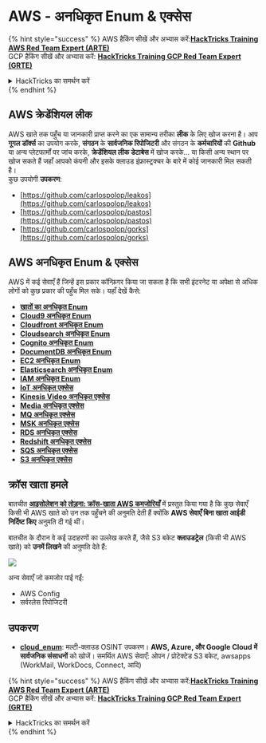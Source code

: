 # AWS - अनधिकृत Enum & एक्सेस

{% hint style="success" %}
AWS हैकिंग सीखें और अभ्यास करें:<img src="../../../.gitbook/assets/image (1) (1) (1) (1).png" alt="" data-size="line">[**HackTricks Training AWS Red Team Expert (ARTE)**](https://training.hacktricks.xyz/courses/arte)<img src="../../../.gitbook/assets/image (1) (1) (1) (1).png" alt="" data-size="line">\
GCP हैकिंग सीखें और अभ्यास करें: <img src="../../../.gitbook/assets/image (2) (1).png" alt="" data-size="line">[**HackTricks Training GCP Red Team Expert (GRTE)**<img src="../../../.gitbook/assets/image (2) (1).png" alt="" data-size="line">](https://training.hacktricks.xyz/courses/grte)

<details>

<summary>HackTricks का समर्थन करें</summary>

* [**सदस्यता योजनाएँ**](https://github.com/sponsors/carlospolop) देखें!
* **💬 [**Discord समूह**](https://discord.gg/hRep4RUj7f) या [**टेलीग्राम समूह**](https://t.me/peass) में शामिल हों या **Twitter** 🐦 [**@hacktricks\_live**](https://twitter.com/hacktricks_live)** पर हमें फॉलो करें।**
* **हैकिंग ट्रिक्स साझा करें और** [**HackTricks**](https://github.com/carlospolop/hacktricks) और [**HackTricks Cloud**](https://github.com/carlospolop/hacktricks-cloud) गिटहब रिपोजिटरी में PR सबमिट करें।

</details>
{% endhint %}

## AWS क्रेडेंशियल लीक

AWS खाते तक पहुँच या जानकारी प्राप्त करने का एक सामान्य तरीका **लीक** के लिए खोज करना है। आप **गूगल डॉर्क्स** का उपयोग करके, **संगठन** के **सार्वजनिक रिपोजिटरी** और संगठन के **कर्मचारियों** की **Github** या अन्य प्लेटफार्मों पर जांच करके, **क्रेडेंशियल लीक डेटाबेस** में खोज करके... या किसी अन्य स्थान पर खोज सकते हैं जहाँ आपको कंपनी और इसके क्लाउड इंफ्रास्ट्रक्चर के बारे में कोई जानकारी मिल सकती है।\
कुछ उपयोगी **उपकरण**:

* [https://github.com/carlospolop/leakos](https://github.com/carlospolop/leakos)
* [https://github.com/carlospolop/pastos](https://github.com/carlospolop/pastos)
* [https://github.com/carlospolop/gorks](https://github.com/carlospolop/gorks)

## AWS अनधिकृत Enum & एक्सेस

AWS में कई सेवाएँ हैं जिन्हें इस प्रकार कॉन्फ़िगर किया जा सकता है कि सभी इंटरनेट या अपेक्षा से अधिक लोगों को कुछ प्रकार की पहुँच मिल सके। यहाँ देखें कैसे:

* [**खातों का अनधिकृत Enum**](aws-accounts-unauthenticated-enum.md)
* [**Cloud9 अनधिकृत Enum**](https://github.com/carlospolop/hacktricks-cloud/blob/master/pentesting-cloud/aws-security/aws-unauthenticated-enum-access/broken-reference/README.md)
* [**Cloudfront अनधिकृत Enum**](aws-cloudfront-unauthenticated-enum.md)
* [**Cloudsearch अनधिकृत Enum**](https://github.com/carlospolop/hacktricks-cloud/blob/master/pentesting-cloud/aws-security/aws-unauthenticated-enum-access/broken-reference/README.md)
* [**Cognito अनधिकृत Enum**](aws-cognito-unauthenticated-enum.md)
* [**DocumentDB अनधिकृत Enum**](aws-documentdb-enum.md)
* [**EC2 अनधिकृत Enum**](aws-ec2-unauthenticated-enum.md)
* [**Elasticsearch अनधिकृत Enum**](aws-elasticsearch-unauthenticated-enum.md)
* [**IAM अनधिकृत Enum**](aws-iam-and-sts-unauthenticated-enum.md)
* [**IoT अनधिकृत एक्सेस**](aws-iot-unauthenticated-enum.md)
* [**Kinesis Video अनधिकृत एक्सेस**](aws-kinesis-video-unauthenticated-enum.md)
* [**Media अनधिकृत एक्सेस**](aws-media-unauthenticated-enum.md)
* [**MQ अनधिकृत एक्सेस**](aws-mq-unauthenticated-enum.md)
* [**MSK अनधिकृत एक्सेस**](aws-msk-unauthenticated-enum.md)
* [**RDS अनधिकृत एक्सेस**](aws-rds-unauthenticated-enum.md)
* [**Redshift अनधिकृत एक्सेस**](aws-redshift-unauthenticated-enum.md)
* [**SQS अनधिकृत एक्सेस**](aws-sqs-unauthenticated-enum.md)
* [**S3 अनधिकृत एक्सेस**](aws-s3-unauthenticated-enum.md)

## क्रॉस खाता हमले

बातचीत [**आइसोलेशन को तोड़ना: क्रॉस-खाता AWS कमजोरियाँ**](https://www.youtube.com/watch?v=JfEFIcpJ2wk) में प्रस्तुत किया गया है कि कुछ सेवाएँ किसी भी AWS खाते को उन तक पहुँचने की अनुमति देती हैं क्योंकि **AWS सेवाएँ बिना खाता आईडी निर्दिष्ट किए** अनुमति दी गई थीं।

बातचीत के दौरान वे कई उदाहरणों का उल्लेख करते हैं, जैसे S3 बकेट **क्लाउडट्रेल** (किसी भी AWS खाते) को **उनमें लिखने** की अनुमति देते हैं:

![](<../../../.gitbook/assets/image (260).png>)

अन्य सेवाएँ जो कमजोर पाई गईं:

* AWS Config
* सर्वरलेस रिपोजिटरी

## उपकरण

* [**cloud\_enum**](https://github.com/initstring/cloud_enum): मल्टी-क्लाउड OSINT उपकरण। **AWS, Azure, और Google Cloud में सार्वजनिक संसाधनों** को खोजें। समर्थित AWS सेवाएँ: ओपन / प्रोटेक्टेड S3 बकेट, awsapps (WorkMail, WorkDocs, Connect, आदि)

{% hint style="success" %}
AWS हैकिंग सीखें और अभ्यास करें:<img src="../../../.gitbook/assets/image (1) (1) (1) (1).png" alt="" data-size="line">[**HackTricks Training AWS Red Team Expert (ARTE)**](https://training.hacktricks.xyz/courses/arte)<img src="../../../.gitbook/assets/image (1) (1) (1) (1).png" alt="" data-size="line">\
GCP हैकिंग सीखें और अभ्यास करें: <img src="../../../.gitbook/assets/image (2) (1).png" alt="" data-size="line">[**HackTricks Training GCP Red Team Expert (GRTE)**<img src="../../../.gitbook/assets/image (2) (1).png" alt="" data-size="line">](https://training.hacktricks.xyz/courses/grte)

<details>

<summary>HackTricks का समर्थन करें</summary>

* [**सदस्यता योजनाएँ**](https://github.com/sponsors/carlospolop) देखें!
* **💬 [**Discord समूह**](https://discord.gg/hRep4RUj7f) या [**टेलीग्राम समूह**](https://t.me/peass) में शामिल हों या **Twitter** 🐦 [**@hacktricks\_live**](https://twitter.com/hacktricks_live)** पर हमें फॉलो करें।**
* **हैकिंग ट्रिक्स साझा करें और** [**HackTricks**](https://github.com/carlospolop/hacktricks) और [**HackTricks Cloud**](https://github.com/carlospolop/hacktricks-cloud) गिटहब रिपोजिटरी में PR सबमिट करें।

</details>
{% endhint %}
